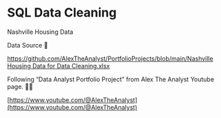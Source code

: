 # SQL Data Cleaning

Nashville Housing Data

Data Source 🧭

[https://github.com/AlexTheAnalyst/PortfolioProjects/blob/main/Nashville Housing Data for Data Cleaning.xlsx](https://github.com/AlexTheAnalyst/PortfolioProjects/blob/main/Nashville%20Housing%20Data%20for%20Data%20Cleaning.xlsx)

Following “Data Analyst Portfolio Project” from Alex The Analyst Youtube page. 👨‍🎓

[https://www.youtube.com/@AlexTheAnalyst](https://www.youtube.com/@AlexTheAnalyst)
